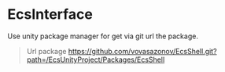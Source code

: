 # EcsInterface
 
Use unity package manager for get via git url the package.
> Url package https://github.com/vovasazonov/EcsShell.git?path=/EcsUnityProject/Packages/EcsShell
